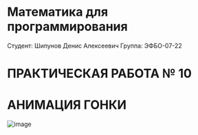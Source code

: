 # Математика для программирования
Студент: Шипунов Денис Алексеевич
Группа: ЭФБО-07-22
# ПРАКТИЧЕСКАЯ РАБОТА № 10
# АНИМАЦИЯ ГОНКИ
![image](https://github.com/user-attachments/assets/db10a5c4-2412-4fec-827c-ece423dfa19b)
